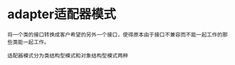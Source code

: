 # adapter适配器模式
    将一个类的接口转换成客户希望的另外一个接口，使得原本由于接口不兼容而不能一起工作的那些类能一起工作。
    
    适配器模式分为类结构型模式和对象结构型模式两种